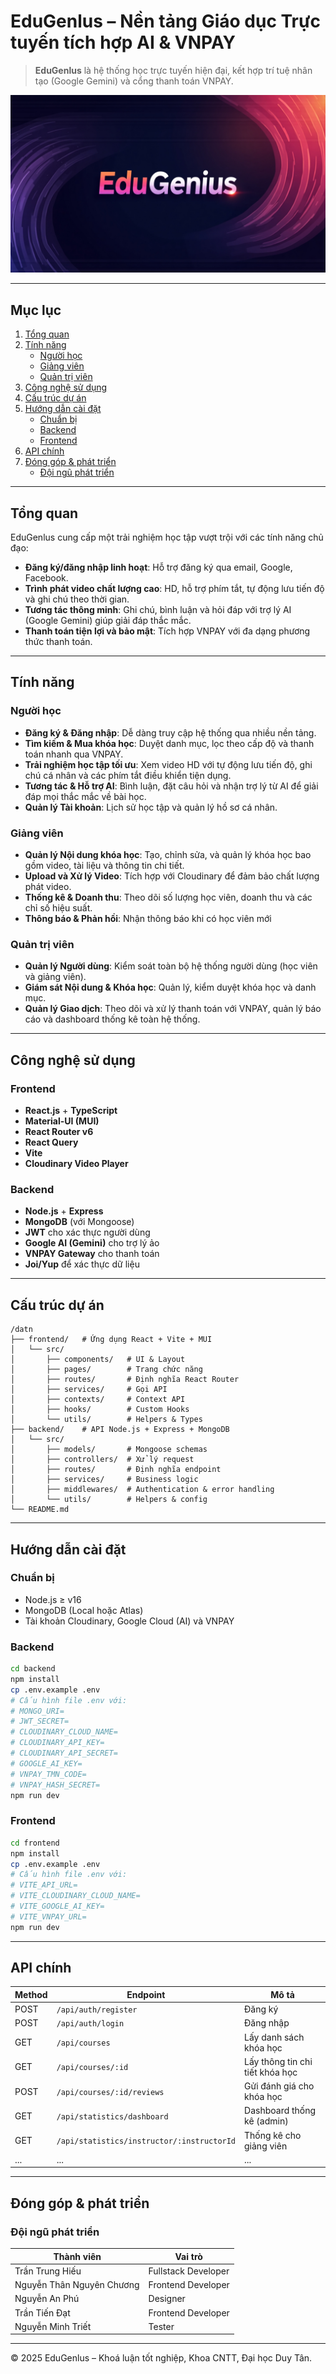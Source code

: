 # EduGenlus – Nền tảng Giáo dục Trực tuyến tích hợp AI & VNPAY

> **EduGenlus** là hệ thống học trực tuyến hiện đại, kết hợp trí tuệ nhân tạo (Google Gemini) và cổng thanh toán VNPAY.

![EduGenlus Banner](frontend\public\images\banner.jpg)

---

## Mục lục

1. [Tổng quan](#tổng-quan)
2. [Tính năng](#tính-năng)
   - [Người học](#người-học)
   - [Giảng viên](#giảng-viên)
   - [Quản trị viên](#quản-trị-viên)
3. [Công nghệ sử dụng](#công-nghệ-sử-dụng)
4. [Cấu trúc dự án](#cấu-trúc-dự-án)
5. [Hướng dẫn cài đặt](#hướng-dẫn-cài-đặt)
   - [Chuẩn bị](#chuẩn-bị)
   - [Backend](#backend)
   - [Frontend](#frontend)
6. [API chính](#api-chính)
7. [Đóng góp & phát triển](#đóng-góp--phát-triển)
   - [Đội ngũ phát triển](#đội-ngũ-phát-triển)

---

## Tổng quan

EduGenlus cung cấp một trải nghiệm học tập vượt trội với các tính năng chủ đạo:

- **Đăng ký/đăng nhập linh hoạt**: Hỗ trợ đăng ký qua email, Google, Facebook.
- **Trình phát video chất lượng cao**: HD, hỗ trợ phím tắt, tự động lưu tiến độ và ghi chú theo thời gian.
- **Tương tác thông minh**: Ghi chú, bình luận và hỏi đáp với trợ lý AI (Google Gemini) giúp giải đáp thắc mắc.
- **Thanh toán tiện lợi và bảo mật**: Tích hợp VNPAY với đa dạng phương thức thanh toán.

---

## Tính năng

### Người học

- **Đăng ký & Đăng nhập**: Dễ dàng truy cập hệ thống qua nhiều nền tảng.
- **Tìm kiếm & Mua khóa học**: Duyệt danh mục, lọc theo cấp độ và thanh toán nhanh qua VNPAY.
- **Trải nghiệm học tập tối ưu**: Xem video HD với tự động lưu tiến độ, ghi chú cá nhân và các phím tắt điều khiển tiện dụng.
- **Tương tác & Hỗ trợ AI**: Bình luận, đặt câu hỏi và nhận trợ lý từ AI để giải đáp mọi thắc mắc về bài học.
- **Quản lý Tài khoản**: Lịch sử học tập và quản lý hồ sơ cá nhân.

### Giảng viên

- **Quản lý Nội dung khóa học**: Tạo, chỉnh sửa, và quản lý khóa học bao gồm video, tài liệu và thông tin chi tiết.
- **Upload và Xử lý Video**: Tích hợp với Cloudinary để đảm bảo chất lượng phát video.
- **Thống kê & Doanh thu**: Theo dõi số lượng học viên, doanh thu và các chỉ số hiệu suất.
- **Thông báo & Phản hồi**: Nhận thông báo khi có học viên mới

### Quản trị viên

- **Quản lý Người dùng**: Kiểm soát toàn bộ hệ thống người dùng (học viên và giảng viên).
- **Giám sát Nội dung & Khóa học**: Quản lý, kiểm duyệt khóa học và danh mục.
- **Quản lý Giao dịch**: Theo dõi và xử lý thanh toán với VNPAY, quản lý báo cáo và dashboard thống kê toàn hệ thống.

---

## Công nghệ sử dụng

### Frontend

- **React.js** + **TypeScript**
- **Material-UI (MUI)**
- **React Router v6**
- **React Query**
- **Vite**
- **Cloudinary Video Player**

### Backend

- **Node.js** + **Express**
- **MongoDB** (với Mongoose)
- **JWT** cho xác thực người dùng
- **Google AI (Gemini)** cho trợ lý ảo
- **VNPAY Gateway** cho thanh toán
- **Joi/Yup** để xác thực dữ liệu

---

## Cấu trúc dự án

```
/datn
├── frontend/   # Ứng dụng React + Vite + MUI
│   └── src/
│       ├── components/   # UI & Layout
│       ├── pages/        # Trang chức năng
│       ├── routes/       # Định nghĩa React Router
│       ├── services/     # Gọi API
│       ├── contexts/     # Context API
│       ├── hooks/        # Custom Hooks
│       └── utils/        # Helpers & Types
├── backend/    # API Node.js + Express + MongoDB
│   └── src/
│       ├── models/       # Mongoose schemas
│       ├── controllers/  # Xử lý request
│       ├── routes/       # Định nghĩa endpoint
│       ├── services/     # Business logic
│       ├── middlewares/  # Authentication & error handling
│       └── utils/        # Helpers & config
└── README.md
```

---

## Hướng dẫn cài đặt

### Chuẩn bị

- Node.js ≥ v16
- MongoDB (Local hoặc Atlas)
- Tài khoản Cloudinary, Google Cloud (AI) và VNPAY

### Backend

```bash
cd backend
npm install
cp .env.example .env
# Cấu hình file .env với:
# MONGO_URI=
# JWT_SECRET=
# CLOUDINARY_CLOUD_NAME=
# CLOUDINARY_API_KEY=
# CLOUDINARY_API_SECRET=
# GOOGLE_AI_KEY=
# VNPAY_TMN_CODE=
# VNPAY_HASH_SECRET=
npm run dev
```

### Frontend

```bash
cd frontend
npm install
cp .env.example .env
# Cấu hình file .env với:
# VITE_API_URL=
# VITE_CLOUDINARY_CLOUD_NAME=
# VITE_GOOGLE_AI_KEY=
# VITE_VNPAY_URL=
npm run dev
```

---

## API chính

| Method | Endpoint                                   | Mô tả                           |
| ------ | ------------------------------------------ | ------------------------------- |
| POST   | `/api/auth/register`                       | Đăng ký                         |
| POST   | `/api/auth/login`                          | Đăng nhập                       |
| GET    | `/api/courses`                             | Lấy danh sách khóa học          |
| GET    | `/api/courses/:id`                         | Lấy thông tin chi tiết khóa học |
| POST   | `/api/courses/:id/reviews`                 | Gửi đánh giá cho khóa học       |
| GET    | `/api/statistics/dashboard`                | Dashboard thống kê (admin)      |
| GET    | `/api/statistics/instructor/:instructorId` | Thống kê cho giảng viên         |
| ...    | ...                                        | ...                             |

---

## Đóng góp & phát triển

### Đội ngũ phát triển

| Thành viên                | Vai trò             |
| ------------------------- | ------------------- |
| Trần Trung Hiếu           | Fullstack Developer |
| Nguyễn Thân Nguyên Chương | Frontend Developer  |
| Nguyễn An Phú             | Designer            |
| Trần Tiến Đạt             | Frontend Developer  |
| Nguyễn Minh Triết         | Tester              |

---

© 2025 EduGenlus – Khoá luận tốt nghiệp, Khoa CNTT, Đại học Duy Tân.
